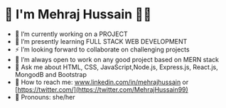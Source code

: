# 👋 I'm Mehraj Hussain 👩‍💻

- 🌱 I’m currently working on a PROJECT
- 🚀 I’m presently learning FULL STACK WEB DEVELOPMENT
- ⚡ I’m looking forward to collaborate on challenging projects
- 🔭 I’m always open to work on any good project based on MERN stack
- 💬 Ask me about HTML, CSS, JavaScript,Node.js, Express.js, React.js, MongodB and Bootstrap
- 💌 How to reach me: www.linkedin.com/in/mehrajhussain or [https://twitter.com/](https://twitter.com/MehrajHussain99)
- 🌻 Pronouns: she/her 
    

